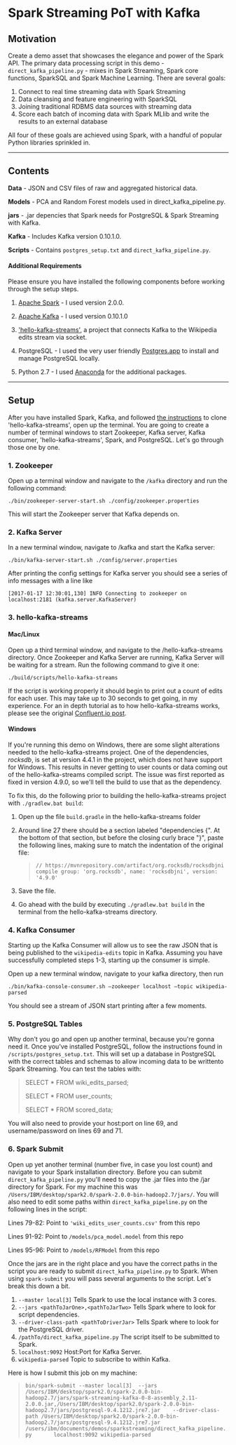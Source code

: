 # Spark Streaming PoT with Kafka

## Motivation

Create a demo asset that showcases the elegance and power of the Spark API.  The primary data processing script in this demo - `direct_kafka_pipeline.py` - mixes in Spark Streaming, Spark core functions, SparkSQL and Spark Machine Learning.  There are several goals:

1. Connect to real time streaming data with Spark Streaming
2. Data cleansing and feature engineering with SparkSQL
3. Joining traditional RDBMS data sources with streaming data
4. Score each batch of incoming data with Spark MLlib and write the results to an external database

All four of these goals are achieved using Spark, with a handful of popular Python libraries sprinkled in.
______________

## Contents

**Data** - JSON and CSV files of raw and aggregated historical data.

**Models** - PCA and Random Forest models used in direct_kafka_pipeline.py.

**jars** - .jar depencies that Spark needs for PostgreSQL & Spark Streaming with Kafka.

**Kafka** - Includes Kafka version 0.10.1.0.

**Scripts** - Contains `postgres_setup.txt` and `direct_kafka_pipeline.py`.


#### Additional Requirements

Please ensure you have installed the following components before working through the setup steps.

1.  [Apache Spark](http://spark.apache.org/downloads.html) - I used version 2.0.0.

2.  [Apache Kafka](https://kafka.apache.org/downloads) - I used version 0.10.1.0

3.  ['hello-kafka-streams'](https://github.com/amient/hello-kafka-streams), a project that connects Kafka to the Wikipedia edits stream via socket.

4.  PostgreSQL - I used the very user friendly [Postgres.app](https://postgresapp.com/) to install and manage PostgreSQL locally.

5.  Python 2.7 - I used [Anaconda](https://www.continuum.io/downloads) for the additional packages.
_______________

## Setup 

After you have installed Spark, Kafka, and followed [the instructions](https://github.com/amient/hello-kafka-streams) to clone 'hello-kafka-streams', open up the terminal.  You are going to create a number of terminal windows to start Zookeeper, Kafka server, Kafka consumer, 'hello-kafka-streams', Spark, and PostgreSQL.  Let's go through those one by one.

### 1. Zookeeper 
Open up a terminal window and navigate to the `/kafka` directory and run the following command:

`./bin/zookeeper-server-start.sh ./config/zookeeper.properties`

This will start the Zookeeper server that Kafka depends on.


### 2. Kafka Server
In a new terminal window, navigate to /kafka and start the Kafka server:

`./bin/kafka-server-start.sh ./config/server.properties`

After printing the config settings for Kafka server you should see a series of info messages with a line like

`[2017-01-17 12:30:01,130] INFO Connecting to zookeeper on localhost:2181 (kafka.server.KafkaServer)`


### 3. hello-kafka-streams

#### Mac/Linux
Open up a third terminal window, and navigate to the /hello-kafka-streams directory.  Once Zookeeper and Kafka Server are running, Kafka Server will be waiting for a stream.  Run the following command to give it one:

`./build/scripts/hello-kafka-streams`

If the script is working properly it should begin to print out a count of edits for each user.  This may take up to 30 seconds to get going, in my experience.  For an in depth tutorial as to how hello-kafka-streams works, please see the original [Confluent.io post](https://www.confluent.io/blog/hello-world-kafka-connect-kafka-streams/).

#### Windows
If you're running this demo on Windows, there are some slight alterations needed to the hello-kafka-streams project. One of the dependencies, *rocksdb*, is set at version 4.4.1 in the project, which does not have support for Windows. This results in never getting to user counts or data coming out of the hello-kafka-streams compiled script. The issue was first reported as fixed in version 4.9.0, so we'll tell the build to use that as the dependency.
 
To fix this, do the following prior to building the hello-kafka-streams project with `./gradlew.bat build`:

1. Open up the file `build.gradle` in the hello-kafka-streams folder
2. Around line 27 there should be a section labeled "dependencies {". At the bottom of that section, but before the closing curly brace "}", paste the following lines, making sure to match the indentation of the original file:

    >`// https://mvnrepository.com/artifact/org.rocksdb/rocksdbjni
    compile group: 'org.rocksdb', name: 'rocksdbjni', version: '4.9.0'`
    
3. Save the file.
4. Go ahead with the build by executing
    `./gradlew.bat build`
    in the terminal from the hello-kafka-streams directory.


### 4. Kafka Consumer
Starting up the Kafka Consumer will allow us to see the raw JSON that is being published to the `wikipedia-edits` topic in Kafka.  Assuming you have successfully completed steps 1-3, starting up the consumer is simple.  

Open up a new terminal window, navigate to your kafka directory, then run

`./bin/kafka-console-consumer.sh —zookeeper localhost —topic wikipedia-parsed`

You should see a stream of JSON start printing after a few moments.


### 5. PostgreSQL Tables
Why don't you go and open up another terminal, because you're gonna need it. Once you've installed PostgreSQL, follow the instructions found in `/scripts/postgres_setup.txt`.  This will set up a database in PostgreSQL with the correct tables and schemas to allow incoming data to be writtento Spark Streaming.  You can test the tables with:

> SELECT * FROM wiki_edits_parsed;
>
> SELECT * FROM user_counts;
> 
> SELECT * FROM scored_data;

You will also need to provide your host:port on line 69, and username/password on lines 69 and 71.


### 6. Spark Submit
Open up yet another terminal (number five, in case you lost count) and navigate to your Spark installation directory.  Before you can submit `direct_kafka_pipeline.py` you'll need to copy the .jar files into the /jar directory for Spark.  For my machine this was `/Users/IBM/desktop/spark2.0/spark-2.0.0-bin-hadoop2.7/jars/`.  You will also need to edit some paths within `direct_kafka_pipeline.py` on the following lines in the script:

Lines 79-82:  Point to `'wiki_edits_user_counts.csv'` from this repo

Lines 91-92: Point to `/models/pca_model.model` from this repo 

Lines 95-96:  Point to `/models/RFModel` from this repo

Once the jars are in the right place and you have the correct paths in the script you are ready to submit `direct_kafka_pipeline.py` to Spark.   When using `spark-submit` you will pass several arguments to the script.  Let's break this down a bit.
 
 1. `--master local[3]` Tells Spark to use the local instance with 3 cores.
 2. `--jars <pathToJarOne>,<pathToJarTwo>` Tells Spark where to look for script dependencies.
 3. `--driver-class-path <pathToDriverJar>` Tells Spark where to look for the PostgreSQL driver.
 4. `/pathTo/direct_kafka_pipeline.py` The script itself to be submitted to Spark.
 5. `localhost:9092`  Host:Port for Kafka Server.
 6. `wikipedia-parsed` Topic to subscribe to within Kafka.

Here is how I submit this job on my machine:

 > `bin/spark-submit --master local[3]  --jars       /Users/IBM/desktop/spark2.0/spark-2.0.0-bin-hadoop2.7/jars/spark-streaming-kafka-0-8-assembly_2.11-2.0.0.jar,/Users/IBM/desktop/spark2.0/spark-2.0.0-bin-hadoop2.7/jars/postgresql-9.4.1212.jre7.jar    --driver-class-path /Users/IBM/desktop/spark2.0/spark-2.0.0-bin-hadoop2.7/jars/postgresql-9.4.1212.jre7.jar     /users/ibm/documents/demos/sparkstreaming/direct_kafka_pipeline.py       localhost:9092 wikipedia-parsed`
 


